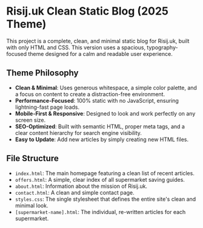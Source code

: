 # Risij.uk Clean Static Blog (2025 Theme)

This project is a complete, clean, and minimal static blog for Risij.uk, built with only HTML and CSS. This version uses a spacious, typography-focused theme designed for a calm and readable user experience.

## Theme Philosophy

- **Clean & Minimal**: Uses generous whitespace, a simple color palette, and a focus on content to create a distraction-free environment.
- **Performance-Focused**: 100% static with no JavaScript, ensuring lightning-fast page loads.
- **Mobile-First & Responsive**: Designed to look and work perfectly on any screen size.
- **SEO-Optimized**: Built with semantic HTML, proper meta tags, and a clear content hierarchy for search engine visibility.
- **Easy to Update**: Add new articles by simply creating new HTML files.

## File Structure

- `index.html`: The main homepage featuring a clean list of recent articles.
- `offers.html`: A simple, clear index of all supermarket saving guides.
- `about.html`: Information about the mission of Risij.uk.
- `contact.html`: A clean and simple contact page.
- `styles.css`: The single stylesheet that defines the entire site's clean and minimal look.
- `[supermarket-name].html`: The individual, re-written articles for each supermarket.